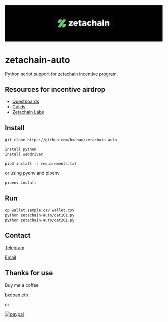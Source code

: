 ![](./zetachain.jpeg)
# zetachain-auto
Python script support for zetachain incentive program.

## Resources for incentive airdrop
- [Questboards](https://crew3.xyz/c/zetachain/invite/FLWlBMdJLCMdV1PrwQ1dY)
- [Guilds](https://galxe.com/ZetaChain/campaign/GCatUUwYSY)
- [Zetachain Labs](https://labs.zetachain.com/leaderboard?code=uHBgwPutNrhhANf_hRskq)


## Install

```shell
git clone https://github.com/bxdoan/zetachain-auto 
```


```shell
install python  
install webdriver
```

```shell
pip3 install -r requirements.txt
```
or using pyenv and pipenv
```shell
pipenv install
```

## Run
```shell
cp wallet.sample.csv wallet.csv
python zetachain-auto/oat101.py
python zetachain-auto/oat201.py  
```

## Contact
[Telegram](https://t.me/bxdoan)

[Email](mailto:hi@bxdoan.com)

## Thanks for use
Buy me a coffee

[bxdoan.eth](https://etherscan.io/address/0x610322AeF748238C52E920a15Dd9A8845C9c0318)

or

[![paypal](https://www.paypalobjects.com/en_US/i/btn/btn_donateCC_LG.gif)](https://paypal.me/bxdoan)
